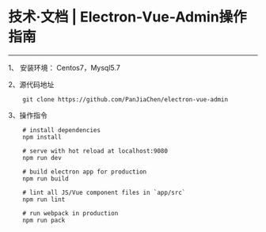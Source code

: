 # 技术·文档 | Electron-Vue-Admin操作指南
-----------------------------------------------------------------

1、 安装环境： Centos7，Mysql5.7

2、源代码地址

```   
    git clone https://github.com/PanJiaChen/electron-vue-admin

```

3、操作指令
```
    # install dependencies
    npm install

    # serve with hot reload at localhost:9080
    npm run dev

    # build electron app for production
    npm run build

    # lint all JS/Vue component files in `app/src`
    npm run lint

    # run webpack in production
    npm run pack


```